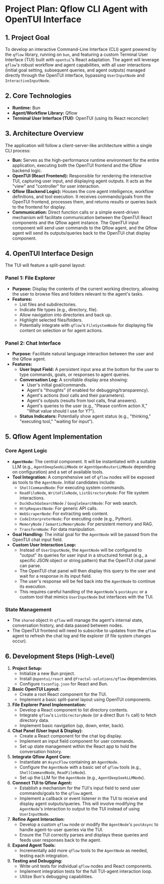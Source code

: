 # Project Plan: Qflow CLI Agent with OpenTUI Interface

## 1. Project Goal

To develop an interactive Command-Line Interface (CLI) agent powered by the `qflow` library, running on `bun`, and featuring a custom Terminal User Interface (TUI) built with `opentui`'s React adaptation. The agent will leverage `qflow`'s robust workflow and agent capabilities, with all user interactions (initial goal setting, subsequent queries, and agent outputs) managed directly through the OpenTUI interface, bypassing `UserInputNode` and `InteractiveInputNode`.

## 2. Core Technologies

*   **Runtime:** Bun
*   **Agent/Workflow Library:** Qflow
*   **Terminal User Interface (TUI):** OpenTUI (using its React reconciler)

## 3. Architecture Overview

The application will follow a client-server-like architecture within a single CLI process:

*   **Bun:** Serves as the high-performance runtime environment for the entire application, executing both the OpenTUI frontend and the Qflow backend logic.
*   **OpenTUI (React Frontend):** Responsible for rendering the interactive TUI, capturing user input, and displaying agent outputs. It acts as the "view" and "controller" for user interaction.
*   **Qflow (Backend Logic):** Houses the core agent intelligence, workflow definitions, and tool execution. It receives commands/goals from the OpenTUI frontend, processes them, and returns results or queries back to the frontend for display.
*   **Communication:** Direct function calls or a simple event-driven mechanism will facilitate communication between the OpenTUI React components and the Qflow agent instance. The OpenTUI input component will send user commands to the Qflow agent, and the Qflow agent will send its outputs/queries back to the OpenTUI chat display component.

## 4. OpenTUI Interface Design

The TUI will feature a split-panel layout:

### Panel 1: File Explorer

*   **Purpose:** Display the contents of the current working directory, allowing the user to browse files and folders relevant to the agent's tasks.
*   **Features:**
    *   List files and subdirectories.
    *   Indicate file types (e.g., directory, file).
    *   Allow navigation into directories and back up.
    *   Highlight selected files/folders.
    *   Potentially integrate with `qflow`'s `FileSystemNode` for displaying file content on selection or for agent actions.

### Panel 2: Chat Interface

*   **Purpose:** Facilitate natural language interaction between the user and the Qflow agent.
*   **Features:**
    *   **User Input Field:** A persistent input area at the bottom for the user to type commands, goals, or responses to agent queries.
    *   **Conversation Log:** A scrollable display area showing:
        *   User's initial goal/commands.
        *   Agent's "thoughts" (if enabled for debugging/transparency).
        *   Agent's actions (tool calls and their parameters).
        *   Agent's outputs (results from tool calls, final answers).
        *   Agent's queries to the user (e.g., "Please confirm action X," "What value should I use for Y?").
    *   **Status Indicators:** Potentially show agent status (e.g., "thinking," "executing tool," "waiting for input").

## 5. Qflow Agent Implementation

### Core Agent Logic

*   **`AgentNode`:** The central component. It will be instantiated with a suitable LLM (e.g., `AgentDeepSeekLLMNode` or `AgentOpenRouterLLMNode` depending on configuration) and a set of available tools.
*   **Tool Integration:** A comprehensive set of `qflow` nodes will be exposed as tools to the `AgentNode`. Initial candidates include:
    *   `ShellCommandNode`: For executing system commands.
    *   `ReadFileNode`, `WriteFileNode`, `ListDirectoryNode`: For file system interactions.
    *   `DuckDuckGoSearchNode` / `GoogleSearchNode`: For web search.
    *   `HttpRequestNode`: For generic API calls.
    *   `WebScraperNode`: For extracting web content.
    *   `CodeInterpreterNode`: For executing code (e.g., Python).
    *   `MemoryNode` / `SemanticMemoryNode`: For persistent memory and RAG.
    *   `TransformNode`: For data manipulation.
*   **Goal Handling:** The initial goal for the `AgentNode` will be passed from the OpenTUI chat input field.
*   **Custom User Interaction Loop:**
    *   Instead of `UserInputNode`, the `AgentNode` will be configured to "output" its queries for user input in a structured format (e.g., a specific JSON object or string pattern) that the OpenTUI chat panel can parse.
    *   The OpenTUI chat panel will then display this query to the user and wait for a response in its input field.
    *   The user's response will be fed back into the `AgentNode` to continue its execution.
    *   This requires careful handling of the `AgentNode`'s `postAsync` or a custom tool that mimics `UserInputNode` but interfaces with the TUI.

### State Management

*   The `shared` object in `qflow` will manage the agent's internal state, conversation history, and data passed between nodes.
*   The OpenTUI frontend will need to subscribe to updates from the `qflow` agent to refresh the chat log and file explorer (if file system changes occur).

## 6. Development Steps (High-Level)

1.  **Project Setup:**
    *   Initialize a new Bun project.
    *   Install `@opentui/react` and `@fractal-solutions/qflow` dependencies.
    *   Configure `tsconfig.json` for React and Bun.
2.  **Basic OpenTUI Layout:**
    *   Create a root React component for the TUI.
    *   Implement a basic split-panel layout using OpenTUI components.
3.  **File Explorer Panel Implementation:**
    *   Develop a React component to list directory contents.
    *   Integrate `qflow`'s `ListDirectoryNode` (or a direct Bun `fs` call) to fetch directory data.
    *   Implement basic navigation (up, down, enter, back).
4.  **Chat Panel (User Input & Display):**
    *   Create a React component for the chat log display.
    *   Implement an input field component for user commands.
    *   Set up state management within the React app to hold the conversation history.
5.  **Integrate Qflow Agent Core:**
    *   Instantiate an `AsyncFlow` containing an `AgentNode`.
    *   Configure the `AgentNode` with a basic set of `qflow` tools (e.g., `ShellCommandNode`, `ReadFileNode`).
    *   Set up the LLM for the `AgentNode` (e.g., `AgentDeepSeekLLMNode`).
6.  **Connect TUI to Qflow Agent:**
    *   Establish a mechanism for the TUI's input field to send user commands/goals to the `qflow` agent.
    *   Implement a callback or event listener in the TUI to receive and display agent outputs/queries. This will involve modifying the `AgentNode`'s interaction to output to the TUI instead of using `UserInputNode`.
7.  **Refine Agent Interaction:**
    *   Develop a custom `qflow` node or modify the `AgentNode`'s `postAsync` to handle agent-to-user queries via the TUI.
    *   Ensure the TUI correctly parses and displays these queries and feeds user responses back to the agent.
8.  **Expand Agent Tools:**
    *   Incrementally add more `qflow` tools to the `AgentNode` as needed, testing each integration.
9.  **Testing and Debugging:**
    *   Write unit tests for individual `qflow` nodes and React components.
    *   Implement integration tests for the full TUI-agent interaction loop.
    *   Utilize Bun's debugging capabilities.
